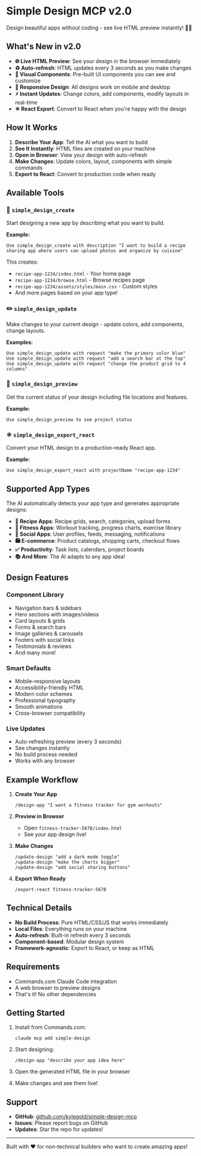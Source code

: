 # Simple Design MCP v2.0

Design beautiful apps without coding - see live HTML preview instantly! 🎨✨

## What's New in v2.0

- **🌐 Live HTML Preview**: See your design in the browser immediately
- **♻️ Auto-refresh**: HTML updates every 3 seconds as you make changes
- **🎨 Visual Components**: Pre-built UI components you can see and customize
- **📱 Responsive Design**: All designs work on mobile and desktop
- **⚡ Instant Updates**: Change colors, add components, modify layouts in real-time
- **⚛️ React Export**: Convert to React when you're happy with the design

## How It Works

1. **Describe Your App**: Tell the AI what you want to build
2. **See It Instantly**: HTML files are created on your machine
3. **Open in Browser**: View your design with auto-refresh
4. **Make Changes**: Update colors, layout, components with simple commands
5. **Export to React**: Convert to production code when ready

## Available Tools

### 🚀 `simple_design_create`
Start designing a new app by describing what you want to build.

**Example:**
```
Use simple_design_create with description "I want to build a recipe sharing app where users can upload photos and organize by cuisine"
```

This creates:
- `recipe-app-1234/index.html` - Your home page
- `recipe-app-1234/browse.html` - Browse recipes page
- `recipe-app-1234/assets/styles/main.css` - Custom styles
- And more pages based on your app type!

### ✏️ `simple_design_update`
Make changes to your current design - update colors, add components, change layouts.

**Examples:**
```
Use simple_design_update with request "make the primary color blue"
Use simple_design_update with request "add a search bar at the top"
Use simple_design_update with request "change the product grid to 4 columns"
```

### 👀 `simple_design_preview`
Get the current status of your design including file locations and features.

**Example:**
```
Use simple_design_preview to see project status
```

### ⚛️ `simple_design_export_react`
Convert your HTML design to a production-ready React app.

**Example:**
```
Use simple_design_export_react with projectName "recipe-app-1234"
```

## Supported App Types

The AI automatically detects your app type and generates appropriate designs:

- **🍳 Recipe Apps**: Recipe grids, search, categories, upload forms
- **💪 Fitness Apps**: Workout tracking, progress charts, exercise library
- **👥 Social Apps**: User profiles, feeds, messaging, notifications
- **🛍️ E-commerce**: Product catalogs, shopping carts, checkout flows
- **✅ Productivity**: Task lists, calendars, project boards
- **📚 And More**: The AI adapts to any app idea!

## Design Features

### Component Library
- Navigation bars & sidebars
- Hero sections with images/videos
- Card layouts & grids
- Forms & search bars
- Image galleries & carousels
- Footers with social links
- Testimonials & reviews
- And many more!

### Smart Defaults
- Mobile-responsive layouts
- Accessibility-friendly HTML
- Modern color schemes
- Professional typography
- Smooth animations
- Cross-browser compatibility

### Live Updates
- Auto-refreshing preview (every 3 seconds)
- See changes instantly
- No build process needed
- Works with any browser

## Example Workflow

1. **Create Your App**
   ```
   /design-app "I want a fitness tracker for gym workouts"
   ```
   
2. **Preview in Browser**
   - Open `fitness-tracker-5678/index.html`
   - See your app design live!

3. **Make Changes**
   ```
   /update-design "add a dark mode toggle"
   /update-design "make the charts bigger"
   /update-design "add social sharing buttons"
   ```

4. **Export When Ready**
   ```
   /export-react fitness-tracker-5678
   ```

## Technical Details

- **No Build Process**: Pure HTML/CSS/JS that works immediately
- **Local Files**: Everything runs on your machine
- **Auto-refresh**: Built-in refresh every 3 seconds
- **Component-based**: Modular design system
- **Framework-agnostic**: Export to React, or keep as HTML

## Requirements

- Commands.com Claude Code integration
- A web browser to preview designs
- That's it! No other dependencies

## Getting Started

1. Install from Commands.com:
   ```
   claude mcp add simple-design
   ```

2. Start designing:
   ```
   /design-app "describe your app idea here"
   ```

3. Open the generated HTML file in your browser

4. Make changes and see them live!

## Support

- **GitHub**: [github.com/kylegold/simple-design-mcp](https://github.com/kylegold/simple-design-mcp)
- **Issues**: Please report bugs on GitHub
- **Updates**: Star the repo for updates!

---

Built with ❤️ for non-technical builders who want to create amazing apps!